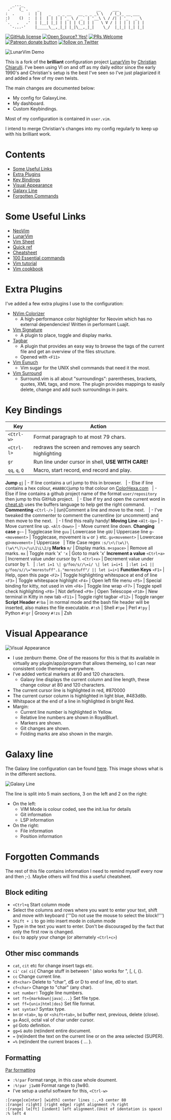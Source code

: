 ```
   _..._
 .'   (_`.    _                         __     ___
:  .      :  | |   _   _ _ __   __ _ _ _\ \   / (_)_ __ ___
:)    ()  :  | |  | | | | '_ \ / _` | '__\ \ / /| | '_ ` _ \
`.   .   .'  | |__| |_| | | | | (_| | |   \ V / | | | | | | |
  `-...-'    |_____\__,_|_| |_|\__,_|_|    \_/  |_|_| |_| |_|
```

<!-- Christian Information -->
<!-- {{{1 -->
[![GitHub license](https://img.shields.io/github/license/ChristianChiarulli/LunarVim)](https://github.com/ChristianChiarulli/LunarVim/blob/master/LICENSE)
[![Open Source? Yes!](https://badgen.net/badge/Open%20Source%20%3F/Yes%21/blue?icon=github)](https://github.com/ChristianChiarulli/lunarvim)
[![PRs Welcome](https://img.shields.io/badge/PRs-welcome-brightgreen.svg?style=flat-square)](http://makeapullrequest.com)
<a href="https://patreon.com/chrisatmachine" title="Donate to this project using Patreon"><img src="https://img.shields.io/badge/patreon-donate-yellow.svg" alt="Patreon donate button" /></a>
<a href="https://twitter.com/intent/follow?screen_name=chrisatmachine"><img src="https://img.shields.io/twitter/follow/chrisatmachine?style=social&logo=twitter" alt="follow on Twitter"></a>
<!-- }}}1 -->

<!-- Main Image -->
<!-- {{{1 -->
![LunarVim Demo](./utils/media/demo.png)
<!-- }}}1 -->

<!-- Introduction -->
<!-- {{{1 -->

This is a fork of the **brilliant** configuration project
[LunarVim](https://github.com/ChristianChiarulli/LunarVim) by [Christian
Chiarulli](https://twitter.com/intent/follow?screen_name=chrisatmachine).
I've been using VI on and off as my daily editor since the early 1990's and
Christian's setup is the best I've seen so I've just plagiarized it and added a
few of my own twists.

The main changes are documented below:

- My config for GalaxyLine.
- My dashboard.
- Custom Keybindings.

Most of my configuration is contained in ```user.vim```.

I intend to merge Christian's changes into my config regularly to keep up with
his brilliant work.

<!-- }}}1 -->

# Contents
<!-- {{{1 -->
- [Some Useful Links](#some-useful-links)
- [Extra Plugins](#extra-plugins)
- [Key Bindings](#key-bindings)
- [Visual Appearance](#visual-appearance)
- [Galaxy Line](#galaxy-line)
- [Forgotten Commands](#forgotten-commands)
<!-- }}}1 -->

# Some Useful Links
  <!-- {{{1 -->
- [NeoVim](https://neovim.io)
- [LunarVim](https://github.com/ChristianChiarulli/LunarVim)
- [Vim Sheet](http://vimsheet.com)
- [Quick ref](http://tnerual.eriogerg.free.fr/vimqrc.html)
- [Cheatsheet](https://paulgorman.org/technical/vim.html)
- [100 Essential commands](https://catswhocode.com/vim-commands/)
- [Vim tutorial](https://www.openvim.com/)
- [Vim cookbook](http://www.oualline.com/vim-cook.html)
<!-- }}}1 -->

# Extra Plugins
<!-- {{{1 -->
I've added a few extra plugins I use to the configuration:

- [NVim Colorizer](https://github.com/norcalli/nvim-colorizer.lua)
  - A high-performance color highlighter for Neovim which has no external dependencies! Written in performant Luajit.
- [Vim Signature](https://github.com/kshenoy/vim-signature)
  - A plugin to place, toggle and display marks.
- [Tagbar](https://github.com/preservim/tagbar)
  - A plugin that provides an easy way to browse the tags of the current file and get an overview of the files structure.
  - Opened with ```<F11>```
- [Vim Eunuch](https://github.com/tpope/vim-eunuch)
  - Vim sugar for the UNIX shell commands that need it the most.
- [Vim Surround](https://github.com/tpope/vim-surround)
  - Surround.vim is all about "surroundings": parentheses, brackets, quotes,
    XML tags, and more. The plugin provides mappings to easily delete, change and add such surroundings in pairs.
<!-- }}}1 -->

# Key Bindings
<!-- {{{1 -->
Key | Action
--- | ------
```<Ctrl-w>```   | Format paragraph to at most 79 chars.
```<Ctrl-l>```   | redraws the screen and removes any search highlighting
```gr```         | Run line under cursor in shell, **USE WITH CARE!**
```qq```, ```q```, ```Q``` | Macro, start record, end record and play.
__Jump__
```gj```         | - If line contains a url jump to this in browser.
&nbsp;           | - Else if line contains a hex colour, ```#AABBCC```jump to that colour on [ColorHexa.com](https://www.colorhexa.com)
&nbsp;           | - Else if line contains a github project name of the format  ```user/repository``` then jump to this GitHub project.
&nbsp;           | - Else if try and open the current word in [cheat.sh](https://cheat.sh) uses the buffers language to help get the right command.
__Commenting__
```<Ctrl-/>```   | (un)Comment a line and move to the next.
&nbsp;           | - I've tweaked the commenter to comment the currentline (or uncomment) and then move to the next.
&nbsp;           | - I find this really handy!
__Moving Line__
```<Alt-Up>```   | - Move current line up.
```<Alt-Down>``` | - Move current line down.
__Changing case__
```g~~```        | Togglecase line
```guu```        | Lowercase line
```gUU```        | Uppercase line
```g~<movement>``` | Togglecase, movement is ```w``` or ```}``` etc.
```gu<movement>``` | Lowercase
```gU<movement>``` | Uppercase
&nbsp;           | Title Case regex ```:s/\<\(\w\)\(\w\*\)\>/\u\1\L\2/g```
__Marks__
```m/```         | Display marks.
```m<space>```   | Remove all marks.
```mx```         | Toggle mark 'x'
```'x```         | Goto to mark 'x'
**Increment a value**
```<Ctrl+a>```   | Increment value under cursor by 1.
```<Ctrl+x>```   | Decrement value under cursor by 1.
&nbsp;           | ```:let i=1 \| g/foo/s//\=i/ \| let i=i+1```
&nbsp;           | ```:let i=1 || g/foo/s//\="morestuff".i."morestuff"/ || let i=i+1```
__Function Keys__
```<F1>```       | Help, open this page
```<F2>```       | Toggle highlighting whitespace at end of line
```<F3>```       | Toggle whitespace highlight
```<F4>```       | Open left file menu
```<F5>```       | Special binding for kitty, not used in vim
```<F6>```       | Toggle line wrap
```<F7>```       | Toggle spell check highlighting
```<F8>```       | Not defined
```<F9>```       | Open Telescope
```<F10>```      | New terminal in Kitty in new tab
```<F11>```      | Toggle right tagbar
```<F12>```      | Toggle ranger
__Script Header__
```#!ba```       | in normal mode and the bash file header will be inserted, also makes the file executable.
```#!sh```       | Shell
```#!pe```       | Perl
```#!py```       | Python
```#!gr```       | Groovy
```#!zs```       | Zsh
<!-- }}}1 -->

# Visual Appearance
<!-- {{{1 -->
![Visual Appearance](./media/VisualAppearance.png)
- I use zenburn theme.  One of the reasons for this is that its available in virtually
  any plugin/app/program that allows themeing, so I can near consistent code themeing
  everywhere.
- I've added vertical markers at 80 and 120 characters.
  - Galaxy line displays the current column and line length, these change colour at 80 and 120 characters.
- The current cursor line is highlighted in red, #870000
- The current cursor column is highlighted in light blue, #483d8b.
- Whitspace at the end of a line in highlighted in bright Red.
- Margin:
  - Current line number is highlighted in Yellow.
  - Relative line numbers are shown in RoyalBlue1.
  - Markers are shown.
  - Git changes are shown.
  - Folding marks are also shown in the margin.
<!-- }}}1 -->

# Galaxy line
<!-- {{{1 -->
The Galaxy line configuration can be found [here](https://github.com/jimcornmell/LunarVim/blob/master/lua/lv-galaxyline/init.lua).
This image shows what is in the different sections.

![Galaxy Line](./media/GalaxyLine.png)

The line is split into 5 main sections, 3 on the left and 2 on the right:

- On the left:
  - VIM Mode is colour coded, see the init.lua for details
  - Git information
  - LSP information
- On the right:
  - File information
  - Position information
<!-- }}}1 -->

# Forgotten Commands
<!-- {{{1 -->
The rest of this file contains information I need to remind myself every now and
then ;-).  Maybe others will find this a useful cheatsheet.

##  Block editing
<!-- {{{2 -->
- ```<Ctrl+q``` Start column mode
- Select the columns and rows where you want to enter your text, shift and move with keyboard ('''Do not use the mouse to select the block!''')
- ```Shift + i``` to go into insert mode in column mode
- Type in the text you want to enter. Don't be discouraged by the fact that only the first row is changed.
- ```Esc``` to apply your change (or alternately ```<Ctrl+c>```)
<!-- }}}2 -->




## Other misc commands
<!-- {{{2 -->
- ```cat```, ```cit``` etc for change insert tags etc.
- ```ci'``` ```ca(``` ```ci{``` Change stuff in between ' (also works for ", [, (, {).
- ```cc``` Change current line.
- ```dt<char>``` Delete to "char", d\$ or D to end of line, d0 to start.
- ```cf<char>``` Change to "char" (any char).
- ```set number!``` Toggle line numbers.
- ```set ft={markdown|java|...}``` Set file type.
- ```set ff={unix|html|dos}``` Set file format.
- ```set syntax?``` Syntax type.
- ```bn``` or ```<tab>```, ```bp``` or ```<shift+tab>```, ```bd``` buffer next, previous, delete (close).
- ```ga``` Ascii, octal val of char under cursor.
- ```gd``` Goto definition.
- ```gg=G``` auto (re)indent entire document.
- ```=``` (re)indent the text on the current line or on the area selected (SUPER).
- ```=%``` (re)indent the current braces { ... }.
<!-- }}}2 -->

##  Formatting
<!-- {{{2 -->
[Par formatting](https://vim.fandom.com/wiki/Par_text_reformatter)

- ```:%!par``` Format range, in this case whole doument.
- ```:%!par j1w80``` Format range to j1w80.
- I've setup a useful software for this, ```<Ctrl-w>```

```vim
:[range]ce[nter] [width] center lines :.,+3 center 80
:[range] ri[ght] [right edge] right alignment :% right
:[range] le[ft] [indent] left alignment.(Unit of identation is space) :% left 4
```
<!-- }}}2 -->

<!-- }}}1 -->

<!-- # Todo -->
<!-- {{{1 -->
<!-- }}}1 -->
